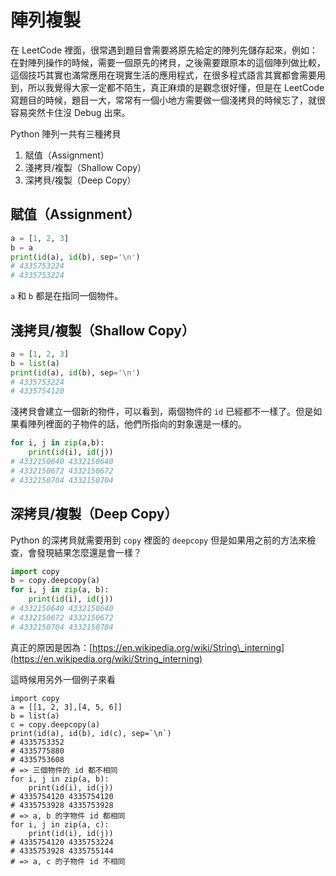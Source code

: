 # 陣列複製

在 LeetCode 裡面，很常遇到題目會需要將原先給定的陣列先儲存起來，例如：在對陣列操作的時候，需要一個原先的拷貝，之後需要跟原本的這個陣列做比較，這個技巧其實也滿常應用在現實生活的應用程式，在很多程式語言其實都會需要用到，所以我覺得大家一定都不陌生，真正麻煩的是觀念很好懂，但是在 LeetCode 寫題目的時候，題目一大，常常有一個小地方需要做一個淺拷貝的時候忘了，就很容易突然卡住沒 Debug 出來。

Python 陣列一共有三種拷貝

1. 賦值（Assignment）
2. 淺拷貝/複製（Shallow Copy）
3. 深拷貝/複製（Deep Copy）

## 賦值（Assignment）

```python
a = [1, 2, 3]
b = a
print(id(a), id(b), sep='\n')
# 4335753224
# 4335753224
```

`a` 和 `b` 都是在指同一個物件。

## 淺拷貝/複製（Shallow Copy）

```python
a = [1, 2, 3]
b = list(a)
print(id(a), id(b), sep='\n')
# 4335753224
# 4335754120
```

淺拷貝會建立一個新的物件，可以看到，兩個物件的 `id` 已經都不一樣了。但是如果看陣列裡面的子物件的話，他們所指向的對象還是一樣的。

```python
for i, j in zip(a,b):
    print(id(i), id(j))
# 4332150640 4332150640
# 4332150672 4332150672
# 4332150704 4332150704
```

## 深拷貝/複製（Deep Copy）

Python 的深拷貝就需要用到 `copy` 裡面的 `deepcopy` 但是如果用之前的方法來檢查，會發現結果怎麼還是會一樣？

```python
import copy
b = copy.deepcopy(a)
for i, j in zip(a, b):
    print(id(i), id(j))
# 4332150640 4332150640
# 4332150672 4332150672
# 4332150704 4332150704
```

真正的原因是因為：[https://en.wikipedia.org/wiki/String\_interning](https://en.wikipedia.org/wiki/String_interning)

這時候用另外一個例子來看

```text
import copy
a = [[1, 2, 3],[4, 5, 6]]
b = list(a)
c = copy.deepcopy(a)
print(id(a), id(b), id(c), sep=`\n`)
# 4335753352
# 4335775880
# 4335753608
# => 三個物件的 id 都不相同
for i, j in zip(a, b):
    print(id(i), id(j))
# 4335754120 4335754120
# 4335753928 4335753928
# => a, b 的字物件 id 都相同
for i, j in zip(a, c):
    print(id(i), id(j))
# 4335754120 4335753224
# 4335753928 4335755144
# => a, c 的子物件 id 不相同
```

